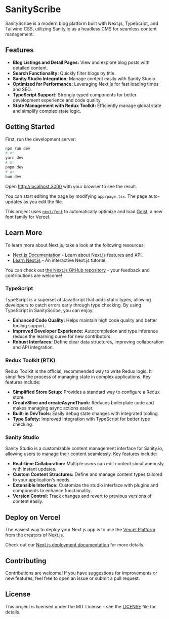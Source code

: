 # SanityScribe

SanityScribe is a modern blog platform built with Next.js, TypeScript, and Tailwind CSS, utilizing Sanity.io as a headless CMS for seamless content management. 

## Features

- **Blog Listings and Detail Pages:** View and explore blog posts with detailed content.
- **Search Functionality:** Quickly filter blogs by title.
- **Sanity Studio Integration:** Manage content easily with Sanity Studio.
- **Optimized for Performance:** Leveraging Next.js for fast loading times and SEO.
- **TypeScript Support:** Strongly typed components for better development experience and code quality.
- **State Management with Redux Toolkit:** Efficiently manage global state and simplify complex state logic.

## Getting Started

First, run the development server:

```bash
npm run dev
# or
yarn dev
# or
pnpm dev
# or
bun dev
```

Open [http://localhost:3000](http://localhost:3000) with your browser to see the result.

You can start editing the page by modifying `app/page.tsx`. The page auto-updates as you edit the file.

This project uses [`next/font`](https://nextjs.org/docs/app/building-your-application/optimizing/fonts) to automatically optimize and load [Geist](https://vercel.com/font), a new font family for Vercel.

## Learn More

To learn more about Next.js, take a look at the following resources:

- [Next.js Documentation](https://nextjs.org/docs) - Learn about Next.js features and API.
- [Learn Next.js](https://nextjs.org/learn) - An interactive Next.js tutorial.

You can check out [the Next.js GitHub repository](https://github.com/vercel/next.js) - your feedback and contributions are welcome!

### TypeScript

TypeScript is a superset of JavaScript that adds static types, allowing developers to catch errors early through type checking. By using TypeScript in SanityScribe, you can enjoy:

- **Enhanced Code Quality:** Helps maintain high code quality and better tooling support.
- **Improved Developer Experience:** Autocompletion and type inference reduce the learning curve for new contributors.
- **Robust Interfaces:** Define clear data structures, improving collaboration and API integration.

### Redux Toolkit (RTK)

Redux Toolkit is the official, recommended way to write Redux logic. It simplifies the process of managing state in complex applications. Key features include:

- **Simplified Store Setup:** Provides a standard way to configure a Redux store.
- **CreateSlice and createAsyncThunk:** Reduces boilerplate code and makes managing async actions easier.
- **Built-in DevTools:** Easily debug state changes with integrated tooling.
- **Type Safety:** Improved integration with TypeScript for better type checking.

### Sanity Studio

Sanity Studio is a customizable content management interface for Sanity.io, allowing users to manage their content seamlessly. Key features include:

- **Real-time Collaboration:** Multiple users can edit content simultaneously with instant updates.
- **Custom Content Structures:** Define and manage content types tailored to your application's needs.
- **Extensible Interface:** Customize the studio interface with plugins and components to enhance functionality.
- **Version Control:** Track changes and revert to previous versions of content easily.

## Deploy on Vercel

The easiest way to deploy your Next.js app is to use the [Vercel Platform](https://vercel.com/new?utm_medium=default-template&filter=next.js&utm_source=create-next-app&utm_campaign=create-next-app-readme) from the creators of Next.js.

Check out our [Next.js deployment documentation](https://nextjs.org/docs/app/building-your-application/deploying) for more details.

## Contributing

Contributions are welcome! If you have suggestions for improvements or new features, feel free to open an issue or submit a pull request.

## License

This project is licensed under the MIT License - see the [LICENSE](LICENSE) file for details.
